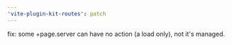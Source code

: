 ```yaml
---
'vite-plugin-kit-routes': patch
---
```


fix: some +page.server can have no action (a load only), not it's managed.
